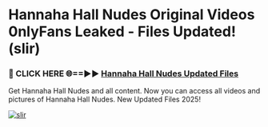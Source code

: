 # Hannaha Hall Nudes Original Videos 0nlyFans Leaked - Files Updated! (slir)

<h3>🔴 CLICK HERE 🌐==►► <a href="https://tinyurl.com/5h6xmrr3" rel="nofollow">Hannaha Hall Nudes Updated Files</a></h3>

Get Hannaha Hall Nudes and all content. Now you can access all videos and pictures of Hannaha Hall Nudes. New Updated Files 2025!

[![slir](https://i.imgur.com/KVD873Z.gif)](https://tinyurl.com/5h6xmrr3)
